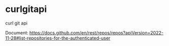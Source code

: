 # curlgitapi
curl git api 

Document: https://docs.github.com/en/rest/repos/repos?apiVersion=2022-11-28#list-repositories-for-the-authenticated-user
